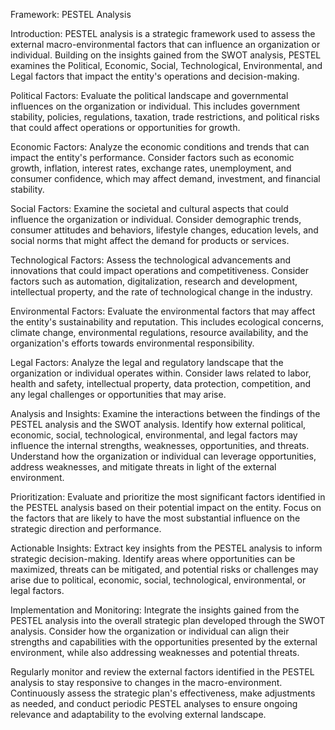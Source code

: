 Framework: PESTEL Analysis

Introduction:
PESTEL analysis is a strategic framework used to assess the external macro-environmental factors that can influence an organization or individual. Building on the insights gained from the SWOT analysis, PESTEL examines the Political, Economic, Social, Technological, Environmental, and Legal factors that impact the entity's operations and decision-making.

Political Factors:
Evaluate the political landscape and governmental influences on the organization or individual. This includes government stability, policies, regulations, taxation, trade restrictions, and political risks that could affect operations or opportunities for growth.

Economic Factors:
Analyze the economic conditions and trends that can impact the entity's performance. Consider factors such as economic growth, inflation, interest rates, exchange rates, unemployment, and consumer confidence, which may affect demand, investment, and financial stability.

Social Factors:
Examine the societal and cultural aspects that could influence the organization or individual. Consider demographic trends, consumer attitudes and behaviors, lifestyle changes, education levels, and social norms that might affect the demand for products or services.

Technological Factors:
Assess the technological advancements and innovations that could impact operations and competitiveness. Consider factors such as automation, digitalization, research and development, intellectual property, and the rate of technological change in the industry.

Environmental Factors:
Evaluate the environmental factors that may affect the entity's sustainability and reputation. This includes ecological concerns, climate change, environmental regulations, resource availability, and the organization's efforts towards environmental responsibility.

Legal Factors:
Analyze the legal and regulatory landscape that the organization or individual operates within. Consider laws related to labor, health and safety, intellectual property, data protection, competition, and any legal challenges or opportunities that may arise.

Analysis and Insights:
Examine the interactions between the findings of the PESTEL analysis and the SWOT analysis. Identify how external political, economic, social, technological, environmental, and legal factors may influence the internal strengths, weaknesses, opportunities, and threats. Understand how the organization or individual can leverage opportunities, address weaknesses, and mitigate threats in light of the external environment.

Prioritization:
Evaluate and prioritize the most significant factors identified in the PESTEL analysis based on their potential impact on the entity. Focus on the factors that are likely to have the most substantial influence on the strategic direction and performance.

Actionable Insights:
Extract key insights from the PESTEL analysis to inform strategic decision-making. Identify areas where opportunities can be maximized, threats can be mitigated, and potential risks or challenges may arise due to political, economic, social, technological, environmental, or legal factors.

Implementation and Monitoring:
Integrate the insights gained from the PESTEL analysis into the overall strategic plan developed through the SWOT analysis. Consider how the organization or individual can align their strengths and capabilities with the opportunities presented by the external environment, while also addressing weaknesses and potential threats.

Regularly monitor and review the external factors identified in the PESTEL analysis to stay responsive to changes in the macro-environment. Continuously assess the strategic plan's effectiveness, make adjustments as needed, and conduct periodic PESTEL analyses to ensure ongoing relevance and adaptability to the evolving external landscape.
